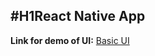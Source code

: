 #H1React Native App
-----
**Link for demo of UI:** [Basic UI](https://drive.google.com/folderview?id=1HbnmZQTJbrZ26lxMUwdX15_5O2lDLC2r)